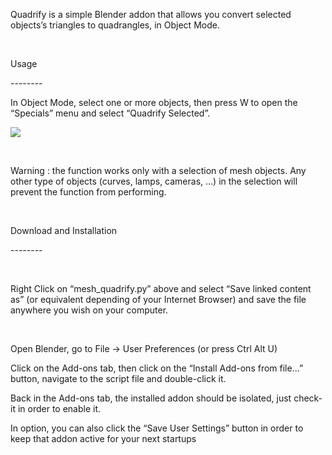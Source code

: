 Quadrify is a simple Blender addon that allows you convert selected objects’s
triangles to quadrangles, in Object Mode.

 

Usage

\--------

In Object Mode, select one or more objects, then press W to open the “Specials”
menu and select “Quadrify Selected”.

![](https://i.imgur.com/stbUYHS.gif)

 

Warning : the function works only with a selection of mesh objects. Any other
type of objects (curves, lamps, cameras, ...) in the selection will prevent the
function from performing.

 

Download and Installation

\--------

 

Right Click on “mesh_quadrify.py” above and select “Save linked content as” (or
equivalent depending of your Internet Browser) and save the file anywhere you
wish on your computer.

 

Open Blender, go to File → User Preferences (or press Ctrl Alt U)

Click on the Add-ons tab, then click on the “Install Add-ons from file...”
button, navigate to the script file and double-click it.

Back in the Add-ons tab, the installed addon should be isolated, just check-it
in order to enable it.

In option, you can also click the “Save User Settings” button in order to keep
that addon active for your next startups
